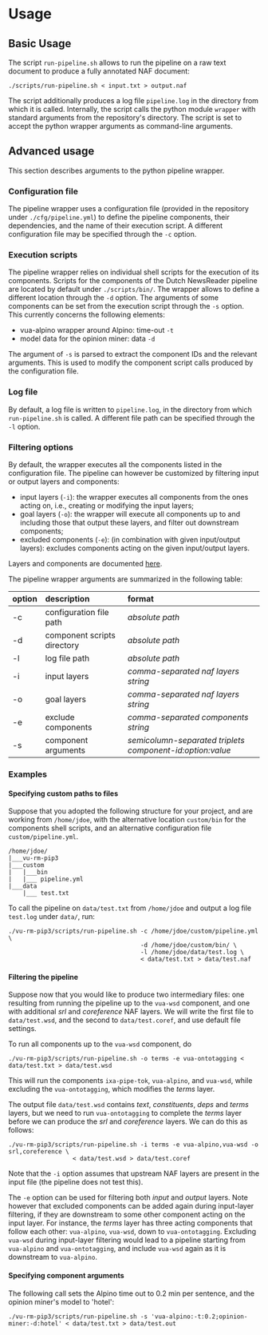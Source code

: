 # Usage

## Basic Usage
The script `run-pipeline.sh` allows to run the pipeline on a raw text document to produce a fully annotated NAF document:

    ./scripts/run-pipeline.sh < input.txt > output.naf

The script additionally produces a log file `pipeline.log` in the directory from which it is called. Internally, the script calls the python module `wrapper` with standard arguments from the repository's directory. The script is set to accept the python wrapper arguments as command-line arguments.

## Advanced usage
This section describes arguments to the python pipeline wrapper. 

### Configuration file
The pipeline wrapper uses a configuration file (provided in the repository under `./cfg/pipeline.yml`) to define the pipeline components, their dependencies, and the name of their execution script. A different configuration file may be specified through the `-c` option.

### Execution scripts
The pipeline wrapper relies on individual shell scripts for the execution of its components. Scripts for the components of the Dutch NewsReader pipeline are located by default under `./scripts/bin/`. The wrapper allows to define a different location through the `-d` option.
The arguments of some components can be set from the execution script through the `-s` option. This currently concerns the following elements:

- vua-alpino wrapper around Alpino: time-out `-t`
- model data for the opinion miner: data `-d`

The argument of `-s` is parsed to extract the component IDs and the relevant arguments. This is used to modify the component script calls produced by the configuration file.

### Log file
By default, a log file is written to `pipeline.log`, in the directory from which `run-pipeline.sh` is called. A different file path can be specified through the `-l` option.

### Filtering options
By default, the wrapper executes all the components listed in the configuration file. The pipeline can however be customized by filtering input or output layers and components:

- input layers (`-i`): the wrapper executes all components from the ones acting on, i.e., creating or modifying the input layers; 
- goal layers (`-o`): the wrapper will execute all components up to and including those that output these layers, and filter out downstream components;
- excluded components (`-e`): (in combination with given input/output layers): excludes components acting on the given input/output layers.

Layers and components are documented [here](https://github.com/cltl/vu-rm-pip3/blob/master/docs/newsreader.md).

The pipeline wrapper arguments are summarized in the following table:

option | description | format 
:------|:------------|:------
-c | configuration file path | *absolute path* 
-d | component scripts directory | *absolute path* 
-l | log file path | *absolute path* 
-i | input layers | *comma-separated naf layers string* 
-o | goal layers | *comma-separated naf layers string* 
-e | exclude components | *comma-separated components string* 
-s | component arguments | *semicolumn-separated triplets component-id:option:value*

### Examples
#### Specifying custom paths to files
Suppose that you adopted the following structure for your project, and are working from `/home/jdoe`, with the alternative location `custom/bin` for the components shell scripts, and an alternative configuration file `custom/pipeline.yml`.
```
/home/jdoe/
|___vu-rm-pip3
|___custom
|   |___bin
|   |___ pipeline.yml
|___data
    |___ test.txt
```

To call the pipeline on `data/test.txt` from `/home/jdoe` and output a log file `test.log` under `data/`, run:

    ./vu-rm-pip3/scripts/run-pipeline.sh -c /home/jdoe/custom/pipeline.yml \
                                         -d /home/jdoe/custom/bin/ \
                                         -l /home/jdoe/data/test.log \
                                         < data/test.txt > data/test.naf


#### Filtering the pipeline
Suppose now that you would like to produce two intermediary files: one resulting from running the pipeline up to the `vua-wsd` component, and one with additional *srl* and *coreference* NAF layers. We will write the first file to `data/test.wsd`, and the second to `data/test.coref`, and use default file settings.

To run all components up to the `vua-wsd` component, do

    ./vu-rm-pip3/scripts/run-pipeline.sh -o terms -e vua-ontotagging < data/test.txt > data/test.wsd

This will run the components `ixa-pipe-tok`, `vua-alpino`, and `vua-wsd`, while excluding the `vua-ontotagging`, which modifies the *terms* layer.

The output file `data/test.wsd` contains *text*, *constituents*, *deps* and *terms* layers, but we need to run `vua-ontotagging` to complete the *terms* layer before we can produce the *srl* and *coreference* layers. We can do this as follows:

    ./vu-rm-pip3/scripts/run-pipeline.sh -i terms -e vua-alpino,vua-wsd -o srl,coreference \
                      < data/test.wsd > data/test.coref


Note that the `-i` option assumes that upstream NAF layers are present in the input file (the pipeline does not test this).  

The `-e` option can be used for filtering both *input* and *output* layers. Note however that excluded components can be added again during input-layer filtering, if they are downstream to some other component acting on the input layer. For instance, the *terms* layer has three acting components that follow each other: `vua-alpino`, `vua-wsd`, down to `vua-ontotagging`. Excluding `vua-wsd` during input-layer filtering would lead to a pipeline starting from `vua-alpino` and `vua-ontotagging`, and include `vua-wsd` again as it is downstream to `vua-alpino`.



#### Specifying component arguments
The following call sets the Alpino time out to 0.2 min per sentence, and the opinion miner's model to 'hotel':

    ./vu-rm-pip3/scripts/run-pipeline.sh -s 'vua-alpino:-t:0.2;opinion-miner:-d:hotel' < data/test.txt > data/test.out
